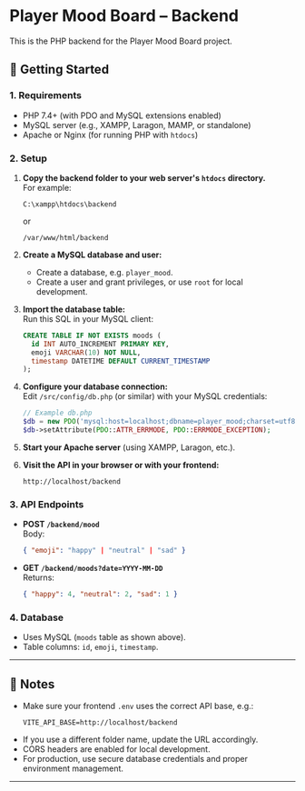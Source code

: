 # Player Mood Board – Backend

This is the PHP backend for the Player Mood Board project.

## 🚀 Getting Started

### 1. Requirements

- PHP 7.4+ (with PDO and MySQL extensions enabled)
- MySQL server (e.g., XAMPP, Laragon, MAMP, or standalone)
- Apache or Nginx (for running PHP with `htdocs`)

### 2. Setup

1. **Copy the backend folder to your web server's `htdocs` directory.**  
   For example:

   ```
   C:\xampp\htdocs\backend
   ```

   or

   ```
   /var/www/html/backend
   ```

2. **Create a MySQL database and user:**

   - Create a database, e.g. `player_mood`.
   - Create a user and grant privileges, or use `root` for local development.

3. **Import the database table:**  
   Run this SQL in your MySQL client:

   ```sql
   CREATE TABLE IF NOT EXISTS moods (
     id INT AUTO_INCREMENT PRIMARY KEY,
     emoji VARCHAR(10) NOT NULL,
     timestamp DATETIME DEFAULT CURRENT_TIMESTAMP
   );
   ```

4. **Configure your database connection:**  
   Edit `/src/config/db.php` (or similar) with your MySQL credentials:

   ```php
   // Example db.php
   $db = new PDO('mysql:host=localhost;dbname=player_mood;charset=utf8', 'your_user', 'your_password');
   $db->setAttribute(PDO::ATTR_ERRMODE, PDO::ERRMODE_EXCEPTION);
   ```

5. **Start your Apache server** (using XAMPP, Laragon, etc.).

6. **Visit the API in your browser or with your frontend:**
   ```
   http://localhost/backend
   ```

### 3. API Endpoints

- **POST `/backend/mood`**  
  Body:

  ```json
  { "emoji": "happy" | "neutral" | "sad" }
  ```

- **GET `/backend/moods?date=YYYY-MM-DD`**  
  Returns:
  ```json
  { "happy": 4, "neutral": 2, "sad": 1 }
  ```

### 4. Database

- Uses MySQL (`moods` table as shown above).
- Table columns: `id`, `emoji`, `timestamp`.

---

## 📝 Notes

- Make sure your frontend `.env` uses the correct API base, e.g.:
  ```
  VITE_API_BASE=http://localhost/backend
  ```
- If you use a different folder name, update the URL accordingly.
- CORS headers are enabled for local development.
- For production, use secure database credentials and proper environment management.

---
